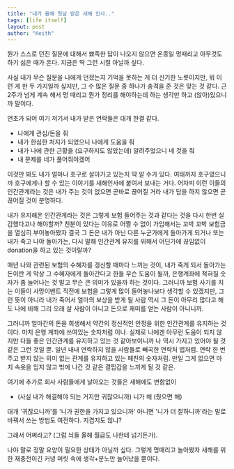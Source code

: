 ```yaml
---
title: "내가 올해 첫날 받은 새해 인사.."
tags: [life itself]
layout: post
author: "Keith"
---
```


뭔가 스스로 던진 질문에 대해서 뾰족한 답이 나오지 않으면 온종일 멍때리고 아무것도 하기 싫은 때가 온다. 지금은 딱 그런 시절 아닐까 싶다. 

사실 내가 무슨 질문을 나에게 던졌는지 기억을 못하는 게 더 신기한 노릇이지만, 뭐 이런 게 한 두 가지일까 싶지만, 그 수 많은 질문 중 하나가 충격을 준 것은 맞는 것 같다. 근 2주가 넘게 계속 해서 멍 때리고 뭔가 정리를 해야하는데 하는 생각만 하고 (앉아)있으니까 말이다.

연초가 되어 여기 저기서 내가 받은 연락들은 대개 한결 같다.

- 나에게 관심/돈을 줘
- 내가 한심한 처지가 되었으니 나에게 도움을 줘
- 내가 나에 관한 근황을 (요구하지도 않았는데) 알려주었으니 네 것을 줘
- 내 문제를 네가 풀어줘야겠어

이것만 봐도 내가 얼마나 호구로 살아가고 있는지 딱 알 수가 있다. 여태까지 호구였으니까 호구에게나 할 수 있는 이야기를 새해인사에 붙여서 보내는 거다. 어차피 이런 이들의 인간관계라는 것은 내가 주는 것이 없으면 곧바로 끊어질 거라 내가 답을 하지 않으면 곧 끊어질 것이 분명하다. 

내가 유지해온 인간관계라는 것은 그렇게 보험 들어주는 것과 같다는 것을 다시 한번 실감했다고나 해야할까? 친분이 있다는 이유로 어쩔 수 없이 가입해서는 꼬박 꼬박 보험금을 열심히 부어놓아봤자 결국 그 돈은 내가 아닌 다른 누군가에게 돌아가게 되거나 또는 내가 죽고 나야 돌아가는, 다시 말해 인간관계 유지를 위해서 어딘가에 끊임없이 donation을 하고 있는 것이랄까?

매년 나와 관련된 보험의 수혜자를 갱신할 때마다 느끼는 것이, 내가 죽게 되서 돌아가는 돈이란 게 막상 그 수혜자에게 돌아간다고 한들 무슨 도움이 될까, 은행계좌에 적혀질 숫자가 좀 늘어나는 것 말고 무슨 큰 의미가 있을까 하는 것이다. 그러니까 보험 사기를 치는 이들이 사망이벤트 직전에 보험을 그렇게 많이 들어놓나보다 생각할 수 있겠지만, 그런 뜻이 아니라 내가 죽어서 얼마의 보상을 받게 될 사람 역시 그 돈이 아무리 많다고 해도 나에 비해 그리 오래 살 사람이 아니고 돈으로 재미를 얻는 사람이 아니니까.

그러니까 얼마간의 돈을 희생해서 약간의 정신적인 안정을 위한 인간관계를 유지하는 것이다. 마치 은행 계좌에 쓰여있는 숫자처럼 이나. 실제로 나에겐 아무런 도움이 되지 않지만 다들 좋은 인간관계를 유지하고 있는 것 같아보이니까 나 역시 가지고 있어야 될 것 같은 그런 것일 뿐. 일년 내내 연락하지 않을 사람들로 빼곡한 연락처 앱처럼. 연락 한 번 주고 받지 않는 의미 없는 관계를 유지하고 있는 페친의 숫자처럼. 만일 그게 없으면 마치 속옷을 입지 않고 밖에 나간 것 같은 결핍감을 느끼게 될 것 같은. 

여기에 추가로 회사 사람들에게 날아오는 것들은 새해에도 변함없이
- (사실 내가 해결해야 되는 거지만 귀찮으니까) 니가 해 (줬으면 해)

대개 '귀찮으니까'를 '니가 권한을 가지고 있으니까' 아니면 '니가 더 잘하니까'라는 말로 바꿔서 쓰는 방법도 여전하다. 지겹지도 않냐?

그래서 어쩌라고? (그럼 늬들 올해 월급도 나한테 넘기든가).

나야 말로 정말 요양이 필요한 상태가 아닐까 싶다. 그렇게 멍때리고 놀아봤자 새해를 위한 재충전이긴 커녕 머릿 속에 생각+분노만 늘어났을 뿐이다. 